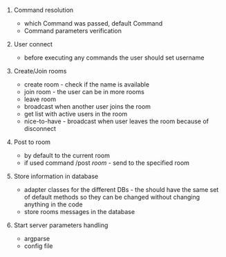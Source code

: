 1. Command resolution
    - which Command was passed, default Command
    - Command parameters verification

1. User connect
    - before executing any commands the user should set username

1.  Create/Join rooms
    - create room - check if the name is available
    - join room - the user can be in more rooms
    - leave room
    - broadcast when another user joins the room
    - get list with active users in the room
    - nice-to-have - broadcast when user leaves the room because of disconnect

1. Post to room
    - by default to the current room
    - if used command /post _room_ - send to the specified room

1. Store information in database
    - adapter classes for the different DBs - the should have the same set of default methods so they can be changed without changing anything in the code
    - store rooms messages in the database

1. Start server parameters handling
    - argparse
    - config file
